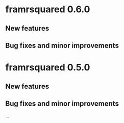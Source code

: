 # framrsquared 0.6.0

## New features

## Bug fixes and minor improvements

# framrsquared 0.5.0

## New features

## Bug fixes and minor improvements

...
